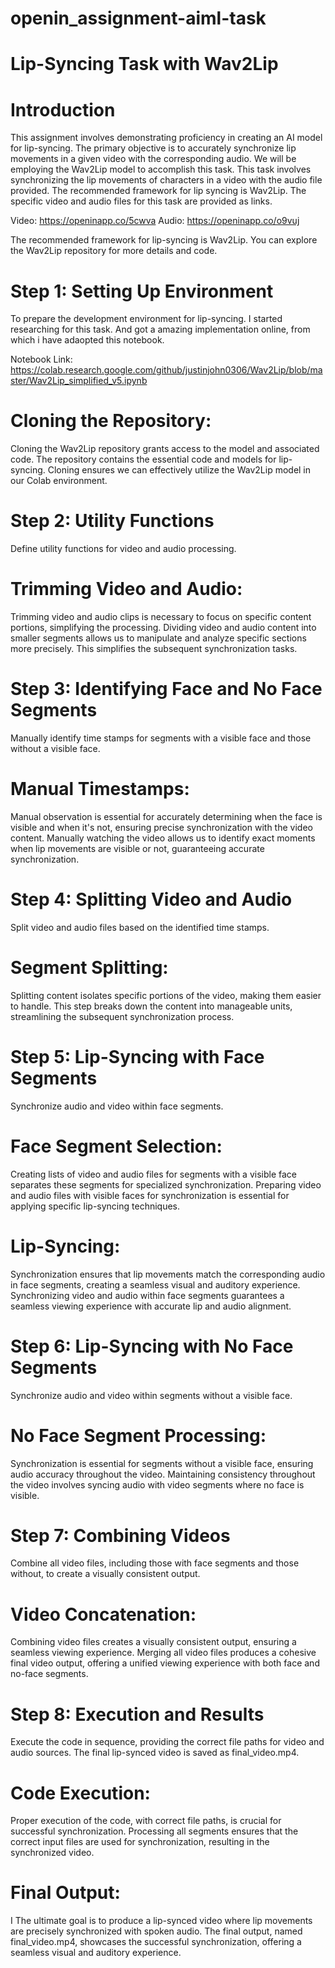# openin_assignment-aiml-task 

# Lip-Syncing Task with Wav2Lip

# Introduction
This assignment involves demonstrating proficiency in creating an AI model for lip-syncing. The primary objective is to accurately synchronize lip movements in a given video with the corresponding audio. We will be employing the Wav2Lip model to accomplish this task.
This task involves synchronizing the lip movements of characters in a video with the audio file provided. The recommended framework for lip syncing is Wav2Lip. The specific video and audio files for this task are provided as links.

Video: https://openinapp.co/5cwva
Audio: https://openinapp.co/o9vuj

The recommended framework for lip-syncing is Wav2Lip. You can explore the Wav2Lip repository for more details and code.

# Step 1: Setting Up Environment
To prepare the development environment for lip-syncing.
I started researching for this task. And got a amazing implementation online, from which i have adaopted this notebook.

Notebook Link: https://colab.research.google.com/github/justinjohn0306/Wav2Lip/blob/master/Wav2Lip_simplified_v5.ipynb

# Cloning the Repository:
  Cloning the Wav2Lip repository grants access to the model and associated code.
  The repository contains the essential code and models for lip-syncing. Cloning ensures we can effectively utilize the Wav2Lip model in our Colab environment.
# Step 2: Utility Functions
  Define utility functions for video and audio processing.

# Trimming Video and Audio:
 Trimming video and audio clips is necessary to focus on specific content portions, simplifying the processing.
  Dividing video and audio content into smaller segments allows us to manipulate and analyze specific sections more precisely. This simplifies the subsequent synchronization tasks.
# Step 3: Identifying Face and No Face Segments
 Manually identify time stamps for segments with a visible face and those without a visible face.

# Manual Timestamps:
 Manual observation is essential for accurately determining when the face is visible and when it's not, ensuring precise synchronization with the video content.
 Manually watching the video allows us to identify exact moments when lip movements are visible or not, guaranteeing accurate synchronization.
# Step 4: Splitting Video and Audio
 Split video and audio files based on the identified time stamps.

# Segment Splitting:
 Splitting content isolates specific portions of the video, making them easier to handle.
 This step breaks down the content into manageable units, streamlining the subsequent synchronization process.
# Step 5: Lip-Syncing with Face Segments
 Synchronize audio and video within face segments.

# Face Segment Selection:

 Creating lists of video and audio files for segments with a visible face separates these segments for specialized synchronization.
 Preparing video and audio files with visible faces for synchronization is essential for applying specific lip-syncing techniques.
 
# Lip-Syncing:

 Synchronization ensures that lip movements match the corresponding audio in face segments, creating a seamless visual and auditory experience.
 Synchronizing video and audio within face segments guarantees a seamless viewing experience with accurate lip and audio alignment.
 
# Step 6: Lip-Syncing with No Face Segments
 Synchronize audio and video within segments without a visible face.

# No Face Segment Processing:
 Synchronization is essential for segments without a visible face, ensuring audio accuracy throughout the video.
 Maintaining consistency throughout the video involves syncing audio with video segments where no face is visible.
# Step 7: Combining Videos
 Combine all video files, including those with face segments and those without, to create a visually consistent output.

# Video Concatenation:
 Combining video files creates a visually consistent output, ensuring a seamless viewing experience.
 Merging all video files produces a cohesive final video output, offering a unified viewing experience with both face and no-face segments.
# Step 8: Execution and Results
 Execute the code in sequence, providing the correct file paths for video and audio sources. The final lip-synced video is saved as final_video.mp4.

# Code Execution:
 Proper execution of the code, with correct file paths, is crucial for successful synchronization.
 Processing all segments ensures that the correct input files are used for synchronization, resulting in the synchronized video.
# Final Output:

I The ultimate goal is to produce a lip-synced video where lip movements are precisely synchronized with spoken audio.
The final output, named final_video.mp4, showcases the successful synchronization, offering a seamless visual and auditory experience.
